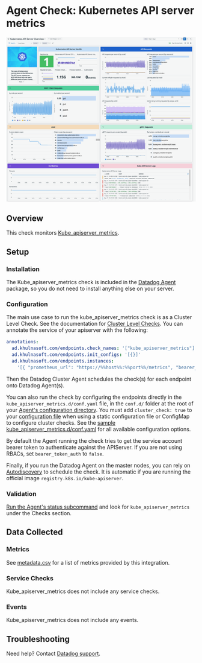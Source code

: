 # Agent Check: Kubernetes API server metrics

![Kubernetes API Server dashboard][1]

## Overview

This check monitors [Kube_apiserver_metrics][2].

## Setup

### Installation

The Kube_apiserver_metrics check is included in the [Datadog Agent][3] package, so you do not need to install anything else on your server.

### Configuration

The main use case to run the kube_apiserver_metrics check is as a Cluster Level Check.
See the documentation for [Cluster Level Checks][4].
You can annotate the service of your apiserver with the following:

```yaml
annotations:
  ad.khulnasoft.com/endpoints.check_names: '["kube_apiserver_metrics"]'
  ad.khulnasoft.com/endpoints.init_configs: '[{}]'
  ad.khulnasoft.com/endpoints.instances:
    '[{ "prometheus_url": "https://%%host%%:%%port%%/metrics", "bearer_token_auth": "true" }]'
```

Then the Datadog Cluster Agent schedules the check(s) for each endpoint onto Datadog Agent(s). 

You can also run the check by configuring the endpoints directly in the `kube_apiserver_metrics.d/conf.yaml` file, in the `conf.d/` folder at the root of your [Agent's configuration directory][5].
You must add `cluster_check: true` to your [configuration file][6] when using a static configuration file or ConfigMap to configure cluster checks. See the [sample kube_apiserver_metrics.d/conf.yaml][7] for all available configuration options.

By default the Agent running the check tries to get the service account bearer token to authenticate against the APIServer. If you are not using RBACs, set `bearer_token_auth` to `false`.

Finally, if you run the Datadog Agent on the master nodes, you can rely on [Autodiscovery][8] to schedule the check. It is automatic if you are running the official image `registry.k8s.io/kube-apiserver`.

### Validation

[Run the Agent's status subcommand][9] and look for `kube_apiserver_metrics` under the Checks section.

## Data Collected

### Metrics

See [metadata.csv][10] for a list of metrics provided by this integration.

### Service Checks

Kube_apiserver_metrics does not include any service checks.

### Events

Kube_apiserver_metrics does not include any events.

## Troubleshooting

Need help? Contact [Datadog support][11].

[1]: https://raw.githubusercontent.com/KhulnaSoft/integrations-core/master/kube_apiserver_metrics/images/screenshot.png
[2]: https://kubernetes.io/docs/reference/command-line-tools-reference/kube-apiserver
[3]: https://app.khulnasoft.com/account/settings/agent/latest
[4]: https://docs.khulnasoft.com/agent/cluster_agent/clusterchecks/
[5]: https://docs.khulnasoft.com/agent/guide/agent-configuration-files/#agent-configuration-directory
[6]: https://docs.khulnasoft.com/agent/cluster_agent/clusterchecks/#set-up-cluster-checks
[7]: https://github.com/KhulnaSoft/integrations-core/blob/master/kube_apiserver_metrics/khulnasoft_checks/kube_apiserver_metrics/data/conf.yaml.example
[8]: https://docs.khulnasoft.com/agent/kubernetes/integrations/
[9]: https://docs.khulnasoft.com/agent/faq/agent-commands/#agent-status-and-information
[10]: https://github.com/KhulnaSoft/integrations-core/blob/master/kube_apiserver_metrics/metadata.csv
[11]: https://docs.khulnasoft.com/help/
